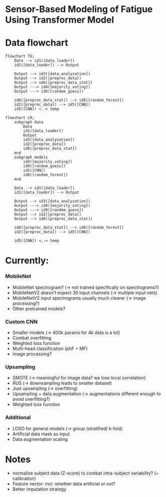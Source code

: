 # Sensor-Based Modeling of Fatigue Using Transformer Model

# Data flowchart
```mermaid
flowchart TD;
    Data --> id1([data_loader])
    id1([data_loader]) --> Output
    
    Output --> id3([data_analyzation])
    Output --> id2([preproc_data])
    Output --> id6([preproc_data_stat])
    Output ---> id4([majority_voting])
    Output ---> id9([random_guess])
    
    id6([preproc_data_stat]) --> id8([random_forest])
    id2([preproc_data]) --> id5([CNN])
    id5([CNN]) <.-> temp
```
```mermaid
flowchart LR;
    subgraph data
        Data
        id1([data_loader])
        Output
        id3([data_analyzation])
        id2([preproc_data])
        id6([preproc_data_stat])
    end
    subgraph models
        id4([majority_voting])
        id9([random_guess])
        id5([CNN])
        id8([random_forest])
    end
    
    Data --> id1([data_loader]) 
    id1([data_loader]) --> Output
    
    Output --> id3([data_analyzation])
    Output ---> id4([majority_voting])
    Output ---> id9([random_guess])
    Output --> id2([preproc_data])
    Output --> id6([preproc_data_stat])
    
    id6([preproc_data_stat]) --> id8([random_forest])
    id2([preproc_data]) --> id5([CNN])
    
    id5([CNN]) <.-> temp
```

# Currently:
### MobileNet
- MobileNet spectrogram? (-> not trained specifically on spectrograms?)
- MobileNetV2 doesn't expect 30 input channels (-> multiple input nets)
- MobileNetV2 input spectrograms usually much clearer (-> image processing?)
- Other pretrained models?

### Custom CNN
- Smaller models (-> 400k params for 4k data is a lot)
- Combat overfitting
- Weighted loss function
- Multi-head classification (phF + MF)
- image processing?

### Upsampling
- SMOTE (-> meaningful for image data? we lose local correlation)
- RUS (-> downsampling leads to smaller dataset)
- Just upsampling (-> overfitting)
- Upsampling + data augmentation (-> augmentations different enough to avoid overfitting?)
- Weighted loss function

### Additional
- LOSO for general models (-> group (stratified) k-fold)
- Artificial data mask as input
- Data augmentation scaling

# Notes
- normalize subject data (Z-score) to combat intra-subject variability? (~ calibration)
- Feature vector: incl. whether data artificial or not?
- Better imputation strategy